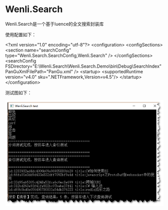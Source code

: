 # Wenli.Search
Wenli.Search是一个基于luence的全文搜索封装库

使用配置如下：

&lt;?xml version=&quot;1.0&quot; encoding=&quot;utf-8&quot;?&gt;
&lt;configuration&gt;
  &lt;configSections&gt;
    &lt;section name=&quot;searchConfig&quot; type=&quot;Wenli.Search.SearchConfig,Wenli.Search&quot; /&gt;
  &lt;/configSections&gt;
  &lt;searchConfig FSDirectory=&quot;E:\Wenli.Search\Wenli.Search.Demo\bin\Debug\SearchIndex&quot; PanGuXmlFilePath=&quot;PanGu.xml&quot; /&gt;
  &lt;startup&gt;
    &lt;supportedRuntime version=&quot;v4.0&quot; sku=&quot;.NETFramework,Version=v4.5&quot;/&gt;
  &lt;/startup&gt;
&lt;/configuration&gt;



测试图如下：

<img src="https://github.com/yswenli/Wenli.Search/blob/master/Wenli.Search.Demo/bin/Debug/2017-07-12_174406.png?raw=true" alt="wenli.search" />
